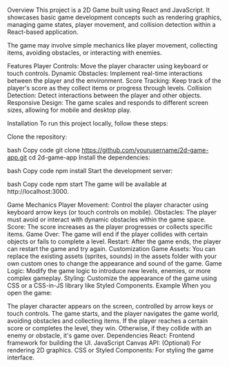 Overview
This project is a 2D Game built using React and JavaScript. It showcases basic game development concepts such as rendering graphics, managing game states, player movement, and collision detection within a React-based application.

The game may involve simple mechanics like player movement, collecting items, avoiding obstacles, or interacting with enemies.

Features
Player Controls: Move the player character using keyboard or touch controls.
Dynamic Obstacles: Implement real-time interactions between the player and the environment.
Score Tracking: Keep track of the player's score as they collect items or progress through levels.
Collision Detection: Detect interactions between the player and other objects.
Responsive Design: The game scales and responds to different screen sizes, allowing for mobile and desktop play.

Installation
To run this project locally, follow these steps:

Clone the repository:

bash
Copy code
git clone https://github.com/yourusername/2d-game-app.git
cd 2d-game-app
Install the dependencies:

bash
Copy code
npm install
Start the development server:

bash
Copy code
npm start
The game will be available at http://localhost:3000.

Game Mechanics
Player Movement: Control the player character using keyboard arrow keys (or touch controls on mobile).
Obstacles: The player must avoid or interact with dynamic obstacles within the game space.
Score: The score increases as the player progresses or collects specific items.
Game Over: The game will end if the player collides with certain objects or fails to complete a level.
Restart: After the game ends, the player can restart the game and try again.
Customization
Game Assets: You can replace the existing assets (sprites, sounds) in the assets folder with your own custom ones to change the appearance and sound of the game.
Game Logic: Modify the game logic to introduce new levels, enemies, or more complex gameplay.
Styling: Customize the appearance of the game using CSS or a CSS-in-JS library like Styled Components.
Example
When you open the game:

The player character appears on the screen, controlled by arrow keys or touch controls.
The game starts, and the player navigates the game world, avoiding obstacles and collecting items.
If the player reaches a certain score or completes the level, they win. Otherwise, if they collide with an enemy or obstacle, it's game over.
Dependencies
React: Frontend framework for building the UI.
JavaScript Canvas API: (Optional) For rendering 2D graphics.
CSS or Styled Components: For styling the game interface.

